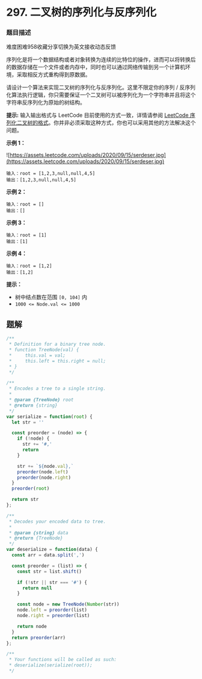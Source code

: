 # **297. 二叉树的序列化与反序列化**

### 题目描述

难度困难958收藏分享切换为英文接收动态反馈

序列化是将一个数据结构或者对象转换为连续的比特位的操作，进而可以将转换后的数据存储在一个文件或者内存中，同时也可以通过网络传输到另一个计算机环境，采取相反方式重构得到原数据。

请设计一个算法来实现二叉树的序列化与反序列化。这里不限定你的序列 / 反序列化算法执行逻辑，你只需要保证一个二叉树可以被序列化为一个字符串并且将这个字符串反序列化为原始的树结构。

**提示:** 输入输出格式与 LeetCode 目前使用的方式一致，详情请参阅 [LeetCode 序列化二叉树的格式](https://leetcode.cn/faq/#binary-tree)。你并非必须采取这种方式，你也可以采用其他的方法解决这个问题。

**示例 1：**

![https://assets.leetcode.com/uploads/2020/09/15/serdeser.jpg](https://assets.leetcode.com/uploads/2020/09/15/serdeser.jpg)

```
输入：root = [1,2,3,null,null,4,5]
输出：[1,2,3,null,null,4,5]

```

**示例 2：**

```
输入：root = []
输出：[]

```

**示例 3：**

```
输入：root = [1]
输出：[1]

```

**示例 4：**

```
输入：root = [1,2]
输出：[1,2]

```

**提示：**

- 树中结点数在范围 `[0, 104]` 内
- `1000 <= Node.val <= 1000`

## 题解

```jsx
/**
 * Definition for a binary tree node.
 * function TreeNode(val) {
 *     this.val = val;
 *     this.left = this.right = null;
 * }
 */

/**
 * Encodes a tree to a single string.
 *
 * @param {TreeNode} root
 * @return {string}
 */
var serialize = function(root) {
  let str = ''

  const preorder = (node) => {
    if (!node) {
      str += '#,'
      return
    }

    str += `${node.val},`
    preorder(node.left)
    preorder(node.right)
  }
  preorder(root)

  return str
};

/**
 * Decodes your encoded data to tree.
 *
 * @param {string} data
 * @return {TreeNode}
 */
var deserialize = function(data) {
  const arr = data.split(',')

  const preorder = (list) => {
    const str = list.shift()

    if (!str || str === '#') {
      return null
    }

    const node = new TreeNode(Number(str))
    node.left = preorder(list)
    node.right = preorder(list)

    return node
  }
  return preorder(arr)
};

/**
 * Your functions will be called as such:
 * deserialize(serialize(root));
 */
```